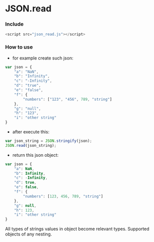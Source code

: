 # JSON.read

### Include

```javascript
<script src="json_read.js"></script>
```
### How to use

* for example create such json:

```javascript
var json = {
	"a": "NaN",
	"b": "Infinity",
	"c": "-Infinity",
	"d": "true",
	"e": "false",
	"f": {
		"numbers": ["123", "456", 789, "string"]
	},
	"g": "null",
	"h": "123",
	"i": "other string"
}
```
* after execute this:

```javascript
var json_string = JSON.stringify(json);
JSON.read(json_string);
```

* return this json object:
```javascript
var json = {
	"a": NaN,
	"b": Infinity,
	"c": -Infinity,
	"d": true,
	"e": false,
	"f": {
		"numbers": [123, 456, 789, "string"]
	},
	"g": null,
	"h": 123,
	"i": "other string"
}
```
All types of strings values in object become relevant types.
Supported objects of any nesting.
